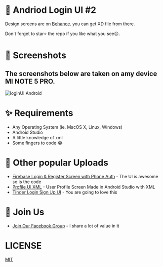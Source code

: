 # 📱 Andriod Login UI #2

Design screens are on [Behance.](https://www.behance.net/gallery/76766923/Login-UI-Kit-Vol-1-Free-Download-XD) you can get XD file from there.

Don't forget to star⭐ the repo if you like what you see😉.

# 📸 Screenshots

## The screenshots below are taken on amy device MI NOTE 5 PRO.

![loginUI Android](https://user-images.githubusercontent.com/55942632/68033569-f6cf4580-fce5-11e9-8778-366b6d9a8856.png)

# ✨ Requirements
- Any Operating System (ie. MacOS X, Linux, Windows)
- Android Studio
- A little knowledge of xml
- Some fingers to code 😂

# 📢 Other popular Uploads
* [Firebase Login & Register Screen with Phone Auth](https://github.com/theindianappguy/Login-SignupUI-FirebasePhoneauth) - The UI is awesome so is the code
* [Profile UI XML](https://github.com/theindianappguy/SampleProfileUi) - User Profile Screen Made in Android Studio with XML 
* [Tinder Login Sign Up UI](https://github.com/theindianappguy/Tinder_Login_And_SignUp_UI_XML) - You are going to love this

# 🤗 Join Us
* [Join Our Facebook Group](https://www.facebook.com/groups/519517995532897/) - I share a lot of value in it
 

# LICENSE
[MIT](./LICENSE.md)
